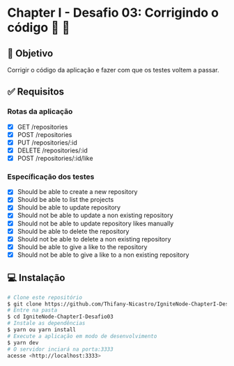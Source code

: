 # Chapter I - Desafio 03: Corrigindo o código :rocket: :purple_heart:

## :dart: Objetivo

Corrigir o código da aplicação e fazer com que os testes voltem a passar.

## :white_check_mark: Requisitos

### Rotas da aplicação

- [x] GET /repositories
- [x] POST /repositories
- [x] PUT /repositories/:id
- [x] DELETE /repositories/:id
- [x] POST /repositories/:id/like

### Específicação dos testes

- [x] Should be able to create a new repository
- [x] Should be able to list the projects
- [x] Should be able to update repository
- [x] Should not be able to update a non existing repository
- [x] Should not be able to update repository likes manually
- [x] Should be able to delete the repository
- [x] Should not be able to delete a non existing repository
- [x] Should be able to give a like to the repository
- [x] Should not be able to give a like to a non existing repository

## :computer: Instalação

```bash
# Clone este repositório
$ git clone https://github.com/Thifany-Nicastro/IgniteNode-ChapterI-Desafio03.git
# Entre na pasta
$ cd IgniteNode-ChapterI-Desafio03
# Instale as dependências
$ yarn ou yarn install
# Execute a aplicação em modo de desenvolvimento
$ yarn dev
# O servidor inciará na porta:3333
acesse <http://localhost:3333>
```
